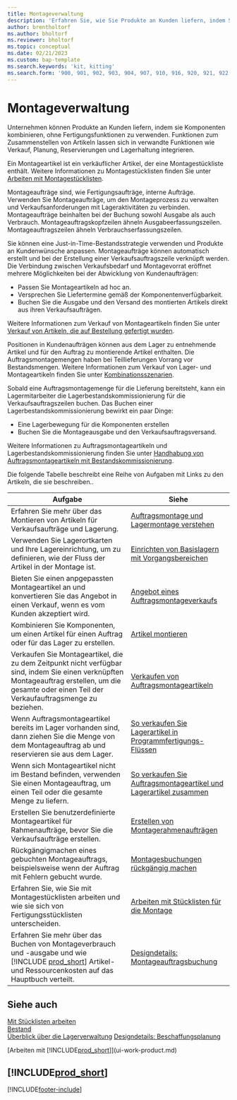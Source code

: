 ```yaml
---
title: Montageverwaltung
description: 'Erfahren Sie, wie Sie Produkte an Kunden liefern, indem Sie Komponenten in einfachen Prozessen kombinieren, ohne Fertigungsfunktionen zu verwenden.'
author: brentholtorf
ms.author: bholtorf
ms.reviewer: bholtorf
ms.topic: conceptual
ms.date: 02/21/2023
ms.custom: bap-template
ms.search.keywords: 'kit, kitting'
ms.search.form: '900, 901, 902, 903, 904, 907, 910, 916, 920, 921, 922, 923, 940, 941, 942, 930, 931, 932, 914, 915, 905'
---
```

# <a name="assembly-management"></a>Montageverwaltung

Unternehmen können Produkte an Kunden liefern, indem sie Komponenten kombinieren, ohne Fertigungsfunktionen zu verwenden. Funktionen zum Zusammenstellen von Artikeln lassen sich in verwandte Funktionen wie Verkauf, Planung, Reservierungen und Lagerhaltung integrieren.  

Ein Montageartikel ist ein verkäuflicher Artikel, der eine Montagestückliste enthält. Weitere Informationen zu Montagestücklisten finden Sie unter [Arbeiten mit Montagestücklisten](assembly-how-work-assembly-boms.md).

Montageaufträge sind, wie Fertigungsaufträge, interne Aufträge. Verwenden Sie Montageaufträge, um den Montageprozess zu verwalten und Verkaufsanforderungen mit Lageraktivitäten zu verbinden. Montageaufträge beinhalten bei der Buchung sowohl Ausgabe als auch Verbrauch. Montageauftragskopfzeilen ähneln Ausgabeerfassungszeilen. Montageauftragszeilen ähneln Verbrauchserfassungszeilen.  

Sie können eine Just-in-Time-Bestandsstrategie verwenden und Produkte an Kundenwünsche anpassen. Montageaufträge können automatisch erstellt und bei der Erstellung einer Verkaufsauftragszeile verknüpft werden. Die Verbindung zwischen Verkaufsbedarf und Montagevorrat eröffnet mehrere Möglichkeiten bei der Abwicklung von Kundenaufträgen:

* Passen Sie Montageartikeln ad hoc an.
* Versprechen Sie Liefertermine gemäß der Komponentenverfügbarkeit.
* Buchen Sie die Ausgabe und den Versand des montierten Artikels direkt aus ihren Verkaufsaufträgen.

Weitere Informationen zum Verkauf von Montageartikeln finden Sie unter [Verkauf von Artikeln, die auf Bestellung gefertigt wurden](assembly-how-to-sell-items-assembled-to-order.md).  

Positionen in Kundenaufträgen können aus dem Lager zu entnehmende Artikel und für den Auftrag zu montierende Artikel enthalten. Die Auftragsmontagemengen haben bei Teillieferungen Vorrang vor Bestandsmengen. Weitere Informationen zum Verkauf von Lager- und Montageartikeln finden Sie unter [Kombinationsszenarien](assembly-assemble-to-order-or-assemble-to-stock.md#combination-scenarios).  

Sobald eine Auftragsmontagemenge für die Lieferung bereitsteht, kann ein Lagermitarbeiter die Lagerbestandskommissionierung für die Verkaufsauftragszeilen buchen. Das Buchen einer Lagerbestandskommissionierung bewirkt ein paar Dinge:

* Eine Lagerbewegung für die Komponenten erstellen
* Buchen Sie die Montageausgabe und den Verkaufsauftragsversand.

Weitere Informationen zu Auftragsmontageartikeln und Lagerbestandskommissionierung finden Sie unter [Handhabung von Auftragsmontageartikeln mit Bestandskommissionierung](warehouse-how-to-pick-items-with-inventory-picks.md#handling-assemble-to-order-items-with-inventory-picks).

Die folgende Tabelle beschreibt eine Reihe von Aufgaben mit Links zu den Artikeln, die sie beschreiben..

|**Aufgabe**|**Siehe**|  
|------------|-------------|  
|Erfahren Sie mehr über das Montieren von Artikeln für Verkaufsaufträge und Lagerung.|[Auftragsmontage und Lagermontage verstehen](assembly-assemble-to-order-or-assemble-to-stock.md)|
|Verwenden Sie Lagerortkarten und Ihre Lagereinrichtung, um zu definieren, wie der Fluss der Artikel in der Montage ist.|[Einrichten von Basislagern mit Vorgangsbereichen](warehouse-how-to-set-up-basic-warehouses-with-operations-areas.md)|
|Bieten Sie einen anpgepassten Montageartikel an und konvertieren Sie das Angebot in einen Verkauf, wenn es vom Kunden akzeptiert wird.|[Angebot eines Auftragsmontageverkaufs](assembly-how-to-quote-an-assemble-to-order-sale.md)|
|Kombinieren Sie Komponenten, um einen Artikel für einen Auftrag oder für das Lager zu erstellen.|[Artikel montieren](assembly-how-to-assemble-items.md)|  
|Verkaufen Sie Montageartikel, die zu dem Zeitpunkt nicht verfügbar sind, indem Sie einen verknüpften Montageauftrag erstellen, um die gesamte oder einen Teil der Verkaufauftragsmenge zu beziehen.|[Verkaufen von Auftragsmontageartikeln](assembly-how-to-sell-items-assembled-to-order.md)|
|Wenn Auftragsmontageartikel bereits im Lager vorhanden sind, dann ziehen Sie die Menge von dem Montageauftrag ab und reservieren sie aus dem Lager.|[So verkaufen Sie Lagerartikel in Programmfertigungs-Flüssen](assembly-how-to-sell-inventory-items-in-assemble-to-order-flows.md)|  
|Wenn sich Montageartikel nicht im Bestand befinden, verwenden Sie einen Montageauftrag, um einen Teil oder die gesamte Menge zu liefern.|[So verkaufen Sie Auftragsmontageartikel und Lagerartikel zusammen](assembly-how-to-sell-assemble-to-order-items-and-inventory-items-together.md)|
|Erstellen Sie benutzerdefinierte Montageartikel für Rahmenaufträge, bevor Sie die Verkaufsaufträge erstellen.|[Erstellen von Montagerahmenaufträgen](assembly-how-to-create-blanket-assembly-orders.md)|
|Rückgängigmachen eines gebuchten Montageauftrags, beispielsweise wenn der Auftrag mit Fehlern gebucht wurde.|[Montagesbuchungen rückgängig machen](assembly-how-to-undo-assembly-posting.md)|
|Erfahren Sie, wie Sie mit Montagestücklisten arbeiten und wie sie sich von Fertigungsstücklisten unterscheiden.|[Arbeiten mit Stücklisten für die Montage](assembly-how-work-assembly-boms.md)|
|Erfahren Sie mehr über das Buchen von Montageverbrauch und -ausgabe und wie [!INCLUDE [prod_short](includes/prod_short.md)] Artikel- und Ressourcenkosten auf das Hauptbuch verteilt.|[Designdetails: Montageauftragsbuchung](design-details-assembly-order-posting.md)|  

## <a name="see-also"></a>Siehe auch

[Mit Stücklisten arbeiten](inventory-how-work-BOMs.md)  
[Bestand](inventory-manage-inventory.md)  
[Überblick über die Lagerverwaltung](design-details-warehouse-management.md)
[Designdetails: Beschaffungsplanung](design-details-supply-planning.md)  
<!-- [Walkthrough: Planning Supplies Manually](walkthrough-planning-supplies-manually.md)   -->
<!-- [Walkthrough: Selling, Assembling, and Shipping Kits](walkthrough-selling-assembling-and-shipping-kits.md)   -->
[Arbeiten mit [!INCLUDE[prod_short](includes/prod_short.md)]](ui-work-product.md)  

## [!INCLUDE[prod_short](includes/free_trial_md.md)]  

[!INCLUDE[footer-include](includes/footer-banner.md)]
